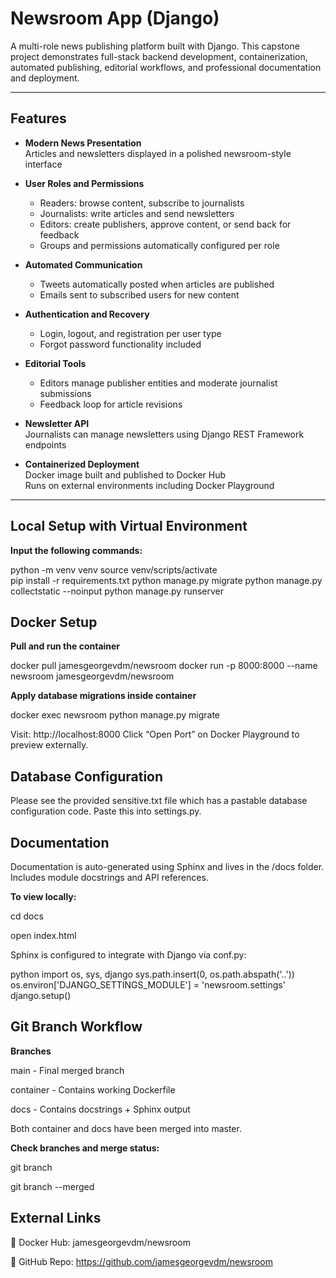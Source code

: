 # Newsroom App (Django)

A multi-role news publishing platform built with Django. This capstone project demonstrates full-stack backend development, containerization, automated publishing, editorial workflows, and professional documentation and deployment.

---

## Features

- **Modern News Presentation**  
  Articles and newsletters displayed in a polished newsroom-style interface

- **User Roles and Permissions**  
  - Readers: browse content, subscribe to journalists  
  - Journalists: write articles and send newsletters  
  - Editors: create publishers, approve content, or send back for feedback  
  - Groups and permissions automatically configured per role

- **Automated Communication**  
  - Tweets automatically posted when articles are published  
  - Emails sent to subscribed users for new content

- **Authentication and Recovery**  
  - Login, logout, and registration per user type  
  - Forgot password functionality included

- **Editorial Tools**  
  - Editors manage publisher entities and moderate journalist submissions  
  - Feedback loop for article revisions

- **Newsletter API**  
  Journalists can manage newsletters using Django REST Framework endpoints

- **Containerized Deployment**  
  Docker image built and published to Docker Hub  
  Runs on external environments including Docker Playground

---

## Local Setup with Virtual Environment

**Input the following commands:**

python -m venv venv
source venv/scripts/activate    
pip install -r requirements.txt
python manage.py migrate
python manage.py collectstatic --noinput
python manage.py runserver

## Docker Setup

**Pull and run the container**

docker pull jamesgeorgevdm/newsroom
docker run -p 8000:8000 --name newsroom jamesgeorgevdm/newsroom

**Apply database migrations inside container**

docker exec newsroom python manage.py migrate

Visit: http://localhost:8000 Click “Open Port” on Docker Playground to preview externally.

## Database Configuration

Please see the provided sensitive.txt file which has a pastable database configuration code. Paste this into settings.py. 


## Documentation
Documentation is auto-generated using Sphinx and lives in the /docs folder. Includes module docstrings and API references.

**To view locally:**

cd docs

open index.html  


Sphinx is configured to integrate with Django via conf.py:

python
import os, sys, django
sys.path.insert(0, os.path.abspath('..'))
os.environ['DJANGO_SETTINGS_MODULE'] = 'newsroom.settings'
django.setup()


## Git Branch Workflow

**Branches**

main - Final merged branch

container - Contains working Dockerfile

docs - Contains docstrings + Sphinx output

Both container and docs have been merged into master.

**Check branches and merge status:**

git branch

git branch --merged

## External Links


🐳 Docker Hub: jamesgeorgevdm/newsroom

🐙 GitHub Repo: https://github.com/jamesgeorgevdm/newsroom